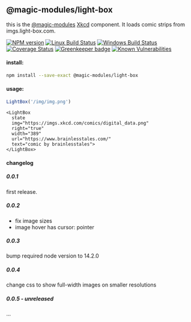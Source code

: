 ## @magic-modules/light-box

this is the [@magic-modules](https://github.com/magic-modules)
[Xkcd](https://xckd.com) component. It loads comic strips from imgs.light-box.com.

[![NPM version][npm-image]][npm-url]
[![Linux Build Status][travis-image]][travis-url]
[![Windows Build Status][appveyor-image]][appveyor-url]
[![Coverage Status][coveralls-image]][coveralls-url]
[![Greenkeeper badge][greenkeeper-image]][greenkeeper-url]
[![Known Vulnerabilities][snyk-image]][snyk-url]

#### install:
```bash
npm install --save-exact @magic-modules/light-box
```

#### usage:

```javascript
LightBox('/img/img.png')
```

```
<LightBox
  state
  img="https://imgs.xkcd.com/comics/digital_data.png"
  right="true"
  width="389"
  url="https://www.brainlesstales.com/"
  text="comic by brainlesstales">
</LightBox>
```

#### changelog

##### 0.0.1
first release.

##### 0.0.2
* fix image sizes
* image hover has cursor: pointer

##### 0.0.3 
bump required node version to 14.2.0

##### 0.0.4 
change css to show full-width images on smaller resolutions

##### 0.0.5 - unreleased
...

[npm-image]: https://img.shields.io/npm/v/@magic-modules/light-box.svg
[npm-url]: https://www.npmjs.com/package/@magic-modules/light-box
[travis-image]: https://img.shields.io/travis/com/magic-modules/light-box/master
[travis-url]: https://travis-ci.com/magic-modules/light-box
[appveyor-image]: https://img.shields.io/appveyor/ci/magicmodules/light-box/master.svg
[appveyor-url]: https://ci.appveyor.com/project/magicmodules/light-box/branch/master
[coveralls-image]: https://coveralls.io/repos/github/magic-modules/light-box/badge.svg
[coveralls-url]: https://coveralls.io/github/magic-modules/light-box
[greenkeeper-image]: https://badges.greenkeeper.io/magic-modules/light-box.svg
[greenkeeper-url]: https://badges.greenkeeper.io/magic-modules/light-box.svg
[snyk-image]: https://snyk.io/test/github/magic-modules/light-box/badge.svg
[snyk-url]: https://snyk.io/test/github/magic-modules/light-box
